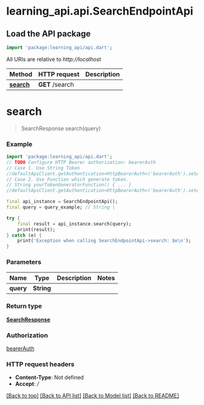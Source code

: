 # learning_api.api.SearchEndpointApi

## Load the API package
```dart
import 'package:learning_api/api.dart';
```

All URIs are relative to *http://localhost*

Method | HTTP request | Description
------------- | ------------- | -------------
[**search**](SearchEndpointApi.md#search) | **GET** /search | 


# **search**
> SearchResponse search(query)



### Example
```dart
import 'package:learning_api/api.dart';
// TODO Configure HTTP Bearer authorization: bearerAuth
// Case 1. Use String Token
//defaultApiClient.getAuthentication<HttpBearerAuth>('bearerAuth').setAccessToken('YOUR_ACCESS_TOKEN');
// Case 2. Use Function which generate token.
// String yourTokenGeneratorFunction() { ... }
//defaultApiClient.getAuthentication<HttpBearerAuth>('bearerAuth').setAccessToken(yourTokenGeneratorFunction);

final api_instance = SearchEndpointApi();
final query = query_example; // String | 

try {
    final result = api_instance.search(query);
    print(result);
} catch (e) {
    print('Exception when calling SearchEndpointApi->search: $e\n');
}
```

### Parameters

Name | Type | Description  | Notes
------------- | ------------- | ------------- | -------------
 **query** | **String**|  | 

### Return type

[**SearchResponse**](SearchResponse.md)

### Authorization

[bearerAuth](../README.md#bearerAuth)

### HTTP request headers

 - **Content-Type**: Not defined
 - **Accept**: */*

[[Back to top]](#) [[Back to API list]](../README.md#documentation-for-api-endpoints) [[Back to Model list]](../README.md#documentation-for-models) [[Back to README]](../README.md)

